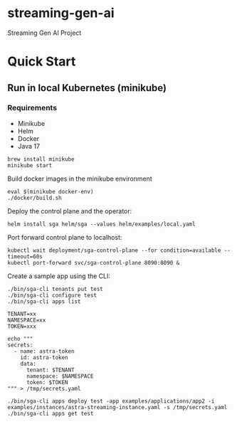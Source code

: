 # streaming-gen-ai
Streaming Gen AI Project

# Quick Start

## Run in local Kubernetes (minikube)

### Requirements
- Minikube
- Helm
- Docker
- Java 17


```
brew install minikube
minikube start
```

Build docker images in the minikube environment

```
eval $(minikube docker-env)
./docker/build.sh
```

Deploy the control plane and the operator:

```
helm install sga helm/sga --values helm/examples/local.yaml
```

Port forward control plane to localhost:
```
kubectl wait deployment/sga-control-plane --for condition=available --timeout=60s
kubectl port-forward svc/sga-control-plane 8090:8090 &
```

Create a sample app using the CLI:
```
./bin/sga-cli tenants put test
./bin/sga-cli configure test
./bin/sga-cli apps list

TENANT=xx
NAMESPACE=xx
TOKEN=xxx

echo """
secrets:
  - name: astra-token
    id: astra-token
    data:
      tenant: $TENANT 
      namespace: $NAMESPACE
      token: $TOKEN
""" > /tmp/secrets.yaml

./bin/sga-cli apps deploy test -app examples/applications/app2 -i examples/instances/astra-streaming-instance.yaml -s /tmp/secrets.yaml 
./bin/sga-cli apps get test
```






